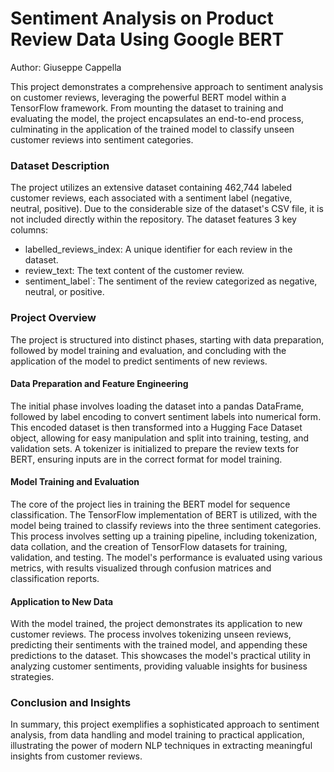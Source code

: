 # Sentiment Analysis on Product Review Data Using Google BERT

Author: Giuseppe Cappella

This project demonstrates a comprehensive approach to sentiment analysis on customer reviews, leveraging the powerful BERT model within a TensorFlow framework. From mounting the dataset to training and evaluating the model, the project encapsulates an end-to-end process, culminating in the application of the trained model to classify unseen customer reviews into sentiment categories.

### Dataset Description

The project utilizes an extensive dataset containing 462,744 labeled customer reviews, each associated with a sentiment label (negative, neutral, positive). Due to the considerable size of the dataset's CSV file, it is not included directly within the repository. 
The dataset features 3 key columns:

- labelled_reviews_index: A unique identifier for each review in the dataset.
- review_text: The text content of the customer review.
- sentiment_label`: The sentiment of the review categorized as negative, neutral, or positive.

### Project Overview

The project is structured into distinct phases, starting with data preparation, followed by model training and evaluation, and concluding with the application of the model to predict sentiments of new reviews.

#### Data Preparation and Feature Engineering

The initial phase involves loading the dataset into a pandas DataFrame, followed by label encoding to convert sentiment labels into numerical form. This encoded dataset is then transformed into a Hugging Face Dataset object, allowing for easy manipulation and split into training, testing, and validation sets. A tokenizer is initialized to prepare the review texts for BERT, ensuring inputs are in the correct format for model training.

#### Model Training and Evaluation

The core of the project lies in training the BERT model for sequence classification. The TensorFlow implementation of BERT is utilized, with the model being trained to classify reviews into the three sentiment categories. This process involves setting up a training pipeline, including tokenization, data collation, and the creation of TensorFlow datasets for training, validation, and testing. The model's performance is evaluated using various metrics, with results visualized through confusion matrices and classification reports.

#### Application to New Data

With the model trained, the project demonstrates its application to new customer reviews. The process involves tokenizing unseen reviews, predicting their sentiments with the trained model, and appending these predictions to the dataset. This showcases the model's practical utility in analyzing customer sentiments, providing valuable insights for business strategies.

### Conclusion and Insights

In summary, this project exemplifies a sophisticated approach to sentiment analysis, from data handling and model training to practical application, illustrating the power of modern NLP techniques in extracting meaningful insights from customer reviews.
